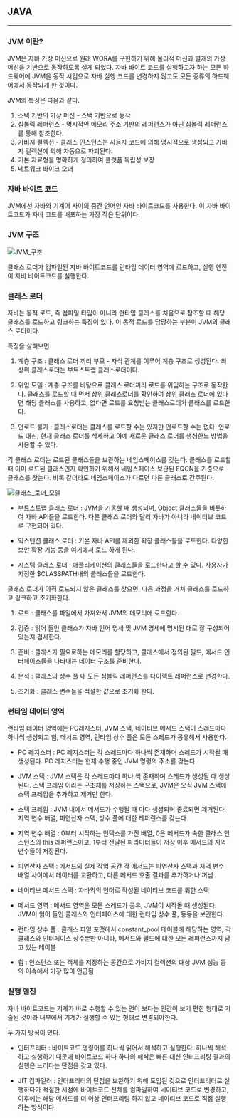 ## JAVA

-------------------------------------------------------------------------------------------------

### JVM 이란?

JVM은 자바 가상 머신으로 원래 WORA를 구현하기 위해 물리적 머신과 별개의 가상 머신을 기반으로 동작하도록 설계 되었다. 자바 바이트 코드를 실행하고자 하는 모든 하드웨어에 JVM을 동작
시킴으로 자바 실행 코드를 변경하지 않고도 모든 종류의 하드웨어에서 동작되게 한 것이다.

JVM의 특징은 다음과 같다.

1. 스택 기반의 가상 머신 - 스택 기반으로 동작
2. 심볼릭 레퍼런스 - 명시적인 메모리 주소 기반의 레퍼런스가 아닌 심볼릭 레퍼런스를 통해 참조한다.
3. 가비지 컬렉션 - 클래스 인스턴스는 사용자 코드에 의해 명시적으로 생성되고 가비지 컬렉션에 의해 자동으로 파괴된다.
4. 기본 자료형을 명확하게 정의하여 플랫폼 독립성 보장 
5. 네트워크 바이크 오더

### 자바 바이트 코드

JVM에선 자바와 기계어 사이의 중간 언어인 자바 바이트코드를 사용한다. 이 자바 바이트코드가 자바 코드를 배포하는 가장 작은 단위이다. 

### JVM 구조

![JVM_구조](https://d2.naver.com/content/images/2015/06/helloworld-1230-1.png)

클래스 로더가 컴파일된 자바 바이트코드를 런타임 데이터 영역에 로드하고, 실행 엔진이 자바 바이트코드를 실행한다.

### 클래스 로더

자바는 동적 로드, 즉 컴파일 타임이 아니라 런타임 클래스를 처음으로 참조할 때 해당 클래스를 로드하고 링크하는 특징이 있다. 이 동적 로드를 담당하는 부분이 JVM의 클래스 로더이다.

특징을 살펴보면

1. 계층 구조 : 클래스 로더 끼리 부모 - 자식 관계를 이루어 계층 구조로 생성된다. 최상위 클래스로더는 부트스트랩 클래스로더이다.

2. 위임 모델 : 계층 구조를 바탕으로 클래스 로더끼리 로드를 위임하는 구조로 동작한다. 클래스를 로드할 때 먼저 상위 클래스로더를 확인하여 상위 클래스 로더에 있다면
              해당 클래스를 사용하고, 없다면 로드를 요청받는 클래스로더가 클래스를 로드한다.
             
3. 언로드 불가 : 클래스로더는 클래스를 로드할 수는 있지만 언로드할 수는 없다. 언로드 대신, 현재 클래스 로더를 삭제하고 아예 새로운 클래스 로더를 생성한느 방법을 사용할 수 있다.

각 클래스 로더는 로드된 클래스들을 보관하는 네임스페이스를 갖는다. 클래스를 로드할 때 이미 로드된 클래스인지 확인하기 위해서 네임스페이스 보관된 FQCN을 기준으로 클래스를 찾는다.
비록 같더라도 네임스페이스가 다르면 다른 클래스로 간주된다.

![클래스_로더_모델](https://d2.naver.com/content/images/2015/06/helloworld-1230-2.png)

- 부트스트랩 클래스 로더 : JVM을 기동할 때 생성되며, Object 클래스들을 비롯하여 자바 API들을 로드한다. 다른 클래스 로더와 달리 자바가 아니라 네이티브 코드로 구현되어 있다.

- 익스텐션 클래스 로더 : 기본 자바 API를 제외한 확장 클래스들을 로드한다. 다양한 보안 확장 기능 등을 여기에서 로드 하게 된다.

- 시스템 클래스 로더 : 애플리케이션의 클래스들을 로드한다고 할 수 있다. 사용자가 지정한 $CLASSPATH내의 클래스들을 로드한다.

클래스 로더가 아직 로드되지 않은 클래스를 찾으면, 다음 과정을 거쳐 클래스를 로드하고 링크하고 초기화한다.

1. 로드 : 클래스를 파일에서 가져와서 JVM의 메모리에 로드한다.

2. 검증 : 읽어 들인 클래스가 자바 언어 명세 및 JVM 명세에 명시된 대로 잘 구성되어 있는지 검사한다.

3. 준비 : 클래스가 필요로하는 메모리를 할당하고, 클래스에서 정의된 필드, 메서드 인터페이스들을 나타내는 데이터 구조를 준비한다.

4. 분석 : 클래스의 상수 풀 내 모든 심볼릭 레퍼런스를 다이렉트 레퍼런스로 변경한다.

5. 초기화 : 클래스 변수들을 적절한 값으로 초기화 한다.

### 런타임 데이터 영역

런타임 데이터 영역에는 PC레지스터, JVM 스택, 네이티브 메서드 스택이 스레드마다 하나씩 생성되고 힙, 메서드 영역, 런타임 상수 풀은 모든 스레드가 공유해서 사용한다.

- PC 레지스터 : PC 레지스터는 각 스레드마다 하나씩 존재하며 스레드가 시작될 때 생성된다. PC 레지스터는 현재 수행 중인 JVM 명령의 주소를 갖는다.

- JVM 스택 : JVM 스택은 각 스레드마다 하나 씩 존재하며 스레드가 생성될 때 생성된다. 스택 프레임 이라는 구조체를 저장하는 스택으로, JVM은 오직 JVM 스택에 스택 프레임을 추가하고 제거만 한다.

- 스택 프레임 : JVM 내에서 메서드가 수행될 때 마다 생셩되며 종료되면 제거된다. 지역 변수 배열, 피연산자 스택, 상수 풀에 대한 레퍼런스를 갖는다.

- 지역 변수 배열 : 0부터 시작하는 인덱스를 가진 배열, 0은 메서드가 속한 클래스 인스턴스의 this 래퍼런스이고, 1부터 전달된 파라미터들이 저장 이후 메서드의 지역 변수들이 저장된다.

- 피연산자 스택 : 메서드의 실제 작업 공간 각 메서드는 피연산자 스택과 지역 변수 배열 사이에서 데이터를 교환하고, 다른 메서드 호출 결과를 추가하거나 꺼냄

- 네이티브 메서드 스택 : 자바외의 언어로 작성된 네이티브 코드를 위한 스택

- 메서드 영역 : 메서드 영역은 모든 스레드가 공유, JVM이 시작돌 때 생성된다. JVM이 읽어 들인 클래스와 인터페이스에 대한 런타임 상수 풀, 등등을 보관한다.

- 런타임 상수 풀 : 클래스 파일 포맷에서 constant_pool 테이블에 해당하는 영역, 각 클래스와 인터페이스 상수뿐만 아니라, 메서드와 필드에 대한 모든 레퍼런스까지 담고 있는 테이블

- 힙 : 인스턴스 또는 객체를 저장하는 공간으로 가비지 컬렉션의 대상 JVM 성능 등의 이슈에서 가장 많이 언급됨

### 실행 엔진

자바 바이트코드는 기계가 바로 수행할 수 있는 언어 보다는 인간이 보기 편한 형태로 기술된 것이라 내부에서 기계가 실행할 수 있는 형태로 변경되야한다.

두 가지 방식이 있다.

- 인터프리터 : 바이트코드 명령어를 하나씩 읽어서 해석하고 실행한다. 하나씩 해석하고 실행하기 때문에 바이트코드 하나 하나의 해석은 빠른 대신 인터프리팅 결과의
              실행은 느리다는 단점을 갖고 있다.
              
- JIT 컴파일러 : 인터프리터의 단점을 보완하기 위해 도입된 것으로 인터프리터로 실행하다가 적절한 시점에 바이트코드 전체를 컴파일하여 네이티브 코드로 변경하고, 이후에는 
                해당 메서드를 더 이상 인터프리팅 하지 않고 네이티브 코드로 직접 실행하는 방식이다.
